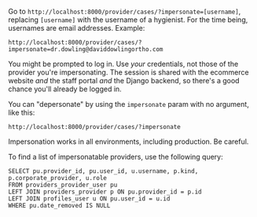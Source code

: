 Go to `http://localhost:8000/provider/cases/?impersonate=[username]`, replacing `[username]` with the username of a hygienist. For the time being, usernames are email addresses. Example:

```
http://localhost:8000/provider/cases/?impersonate=dr.dowling@daviddowlingortho.com
```

You might be prompted to log in. Use _your_ credentials, not those of the provider you're impersonating. The session is shared with the ecommerce website _and_ the staff portal _and_ the Django backend, so there's a good chance you'll already be logged in.

You can "depersonate" by using the `impersonate` param with no argument, like this:

```
http://localhost:8000/provider/cases/?impersonate
```

Impersonation works in all environments, including production. Be careful.

To find a list of impersonatable providers, use the following query:

```
SELECT pu.provider_id, pu.user_id, u.username, p.kind, p.corporate_provider, u.role
FROM providers_provider_user pu
LEFT JOIN providers_provider p ON pu.provider_id = p.id
LEFT JOIN profiles_user u ON pu.user_id = u.id
WHERE pu.date_removed IS NULL
```